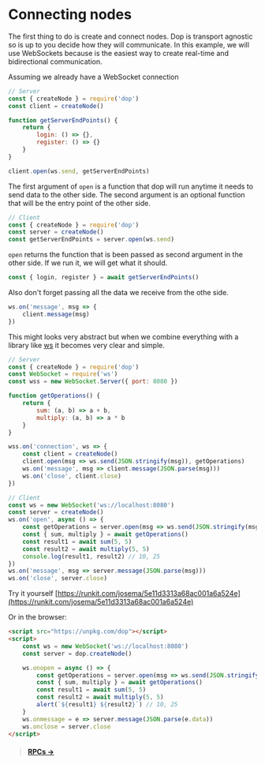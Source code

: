 # Connecting nodes

The first thing to do is create and connect nodes. Dop is transport agnostic so is up to you decide how they will communicate. In this example, we will use WebSockets because is the easiest way to create real-time and bidirectional communication.

Assuming we already have a WebSocket connection

```js
// Server
const { createNode } = require('dop')
const client = createNode()

function getServerEndPoints() {
    return {
        login: () => {},
        register: () => {}
    }
}

client.open(ws.send, getServerEndPoints)
```

The first argument of `open` is a function that dop will run anytime it needs to send data to the other side. The second argument is an optional function that will be the entry point of the other side.

```js
// Client
const { createNode } = require('dop')
const server = createNode()
const getServerEndPoints = server.open(ws.send)
```

`open` returns the function that is been passed as second argument in the other side. If we run it, we will get what it should.

```js
const { login, register } = await getServerEndPoints()
```

Also don't forget passing all the data we receive from the othe side.

```js
ws.on('message', msg => {
    client.message(msg)
})
```

This might looks very abstract but when we combine everything with a library like [ws](https://github.com/websockets/ws) it becomes very clear and simple.

```js
// Server
const { createNode } = require('dop')
const WebSocket = require('ws')
const wss = new WebSocket.Server({ port: 8080 })

function getOperations() {
    return {
        sum: (a, b) => a + b,
        multiply: (a, b) => a * b
    }
}

wss.on('connection', ws => {
    const client = createNode()
    client.open(msg => ws.send(JSON.stringify(msg)), getOperations)
    ws.on('message', msg => client.message(JSON.parse(msg)))
    ws.on('close', client.close)
})

// Client
const ws = new WebSocket('ws://localhost:8080')
const server = createNode()
ws.on('open', async () => {
    const getOperations = server.open(msg => ws.send(JSON.stringify(msg)))
    const { sum, multiply } = await getOperations()
    const result1 = await sum(5, 5)
    const result2 = await multiply(5, 5)
    console.log(result1, result2) // 10, 25
})
ws.on('message', msg => server.message(JSON.parse(msg)))
ws.on('close', server.close)
```

Try it yourself [https://runkit.com/josema/5e11d3313a68ac001a6a524e](https://runkit.com/josema/5e11d3313a68ac001a6a524e)

Or in the browser:

<!-- <script src="https://unpkg.com/dop@1.0.0-beta.1/dist/dop.umd.js"></script> -->

```html
<script src="https://unpkg.com/dop"></script>
<script>
    const ws = new WebSocket('ws://localhost:8080')
    const server = dop.createNode()

    ws.onopen = async () => {
        const getOperations = server.open(msg => ws.send(JSON.stringify(msg)))
        const { sum, multiply } = await getOperations()
        const result1 = await sum(5, 5)
        const result2 = await multiply(5, 5)
        alert(`${result1} ${result2}`) // 10, 25
    }
    ws.onmessage = e => server.message(JSON.parse(e.data))
    ws.onclose = server.close
</script>
```

> #### [RPCs →](/guide/javascript/rpcs)

